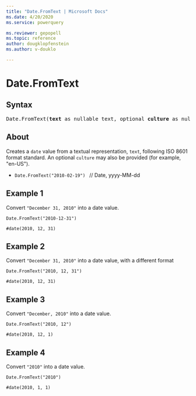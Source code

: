 ```yaml
---
title: "Date.FromText | Microsoft Docs"
ms.date: 4/20/2020
ms.service: powerquery

ms.reviewer: gepopell
ms.topic: reference
author: dougklopfenstein
ms.author: v-douklo

---
```

# Date.FromText

## Syntax

<pre>
Date.FromText(<b>text</b> as nullable text, optional <b>culture</b> as nullable text) as nullable date 
</pre>
  
## About  
Creates a `date` value from a textual representation, `text`, following ISO 8601 format standard. An optional `culture` may also be provided (for example, "en-US"). <ul> <li> <code>Date.FromText("2010-02-19") </code> // Date, yyyy-MM-dd </li> </ul>

## Example 1
Convert `"December 31, 2010"` into a date value.

```powerquery-m
Date.FromText("2010-12-31")
```

`#date(2010, 12, 31)`

## Example 2
Convert `"December 31, 2010"` into a date value, with a different format

```powerquery-m
Date.FromText("2010, 12, 31")
```

`#date(2010, 12, 31)`

## Example 3
Convert `"December, 2010"` into a date value.

```powerquery-m
Date.FromText("2010, 12")
```

`#date(2010, 12, 1)`

## Example 4
Convert `"2010"` into a date value.

```powerquery-m
Date.FromText("2010")
```

`#date(2010, 1, 1)`
